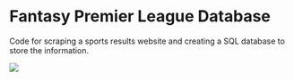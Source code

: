 # Fantasy Premier League Database
Code for scraping a sports results website and creating a SQL database to store the information.

![](https://github.com/NavierPy/fpl_database/assets/45111622/0f1363b7-01da-4c9b-8ca6-353d31d99038)
